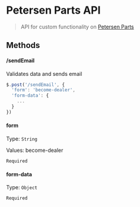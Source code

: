 # Petersen Parts API

> API for custom functionality on [Petersen Parts](https://petersenparts.com)

## Methods

#### /sendEmail

Validates data and sends email

```javascript
$.post('/sendEmail', {
  'form': 'become-dealer',
  'form-data': {
    ...
  }
})
```

#### form

Type: `String`

Values: become-dealer

`Required`

#### form-data

Type: `Object`

`Required`
